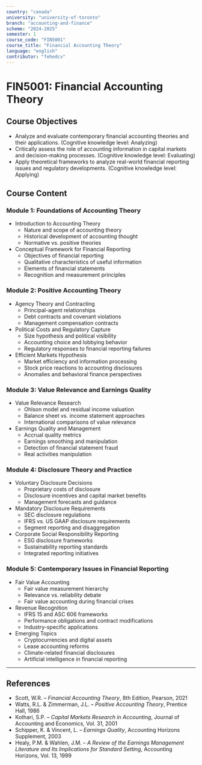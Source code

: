 ```yaml
---
country: "canada"
university: "university-of-toronto"
branch: "accounting-and-finance"
scheme: "2024-2025"
semester: 1
course_code: "FIN5001"
course_title: "Financial Accounting Theory"
language: "english"
contributor: "fehedcv"
---
```

# FIN5001: Financial Accounting Theory

## Course Objectives
* Analyze and evaluate contemporary financial accounting theories and their applications. (Cognitive knowledge level: Analyzing)
* Critically assess the role of accounting information in capital markets and decision-making processes. (Cognitive knowledge level: Evaluating)
* Apply theoretical frameworks to analyze real-world financial reporting issues and regulatory developments. (Cognitive knowledge level: Applying)

## Course Content

### Module 1: Foundations of Accounting Theory
* Introduction to Accounting Theory
  - Nature and scope of accounting theory
  - Historical development of accounting thought
  - Normative vs. positive theories
* Conceptual Framework for Financial Reporting
  - Objectives of financial reporting
  - Qualitative characteristics of useful information
  - Elements of financial statements
  - Recognition and measurement principles

### Module 2: Positive Accounting Theory
* Agency Theory and Contracting
  - Principal-agent relationships
  - Debt contracts and covenant violations
  - Management compensation contracts
* Political Costs and Regulatory Capture
  - Size hypothesis and political visibility
  - Accounting choice and lobbying behavior
  - Regulatory responses to financial reporting failures
* Efficient Markets Hypothesis
  - Market efficiency and information processing
  - Stock price reactions to accounting disclosures
  - Anomalies and behavioral finance perspectives

### Module 3: Value Relevance and Earnings Quality
* Value Relevance Research
  - Ohlson model and residual income valuation
  - Balance sheet vs. income statement approaches
  - International comparisons of value relevance
* Earnings Quality and Management
  - Accrual quality metrics
  - Earnings smoothing and manipulation
  - Detection of financial statement fraud
  - Real activities manipulation

### Module 4: Disclosure Theory and Practice
* Voluntary Disclosure Decisions
  - Proprietary costs of disclosure
  - Disclosure incentives and capital market benefits
  - Management forecasts and guidance
* Mandatory Disclosure Requirements
  - SEC disclosure regulations
  - IFRS vs. US GAAP disclosure requirements
  - Segment reporting and disaggregation
* Corporate Social Responsibility Reporting
  - ESG disclosure frameworks
  - Sustainability reporting standards
  - Integrated reporting initiatives

### Module 5: Contemporary Issues in Financial Reporting
* Fair Value Accounting
  - Fair value measurement hierarchy
  - Relevance vs. reliability debate
  - Fair value accounting during financial crises
* Revenue Recognition
  - IFRS 15 and ASC 606 frameworks
  - Performance obligations and contract modifications
  - Industry-specific applications
* Emerging Topics
  - Cryptocurrencies and digital assets
  - Lease accounting reforms
  - Climate-related financial disclosures
  - Artificial intelligence in financial reporting

---

## References
* Scott, W.R. – *Financial Accounting Theory*, 8th Edition, Pearson, 2021
* Watts, R.L. & Zimmerman, J.L. – *Positive Accounting Theory*, Prentice Hall, 1986
* Kothari, S.P. – *Capital Markets Research in Accounting*, Journal of Accounting and Economics, Vol. 31, 2001
* Schipper, K. & Vincent, L. – *Earnings Quality*, Accounting Horizons Supplement, 2003
* Healy, P.M. & Wahlen, J.M. – *A Review of the Earnings Management Literature and Its Implications for Standard Setting*, Accounting Horizons, Vol. 13, 1999